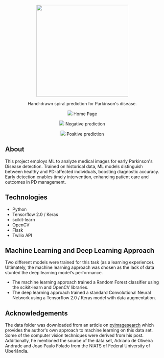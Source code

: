 <p align="center">
  <img src="https://github.com/mmore21/parkinvision/blob/master/static/img/logo.png" width="300" />
</p>

<p align="center">
  Hand-drawn spiral prediction for Parkinson's disease.
</p>

<p align="center">
  <img src="https://d112y698adiu2z.cloudfront.net/photos/production/software_photos/000/929/166/datas/original.png" />
  Home Page
</p>
<p align="center">
  <img src="https://d112y698adiu2z.cloudfront.net/photos/production/software_photos/000/929/170/datas/original.png" />
  Negative prediction
</p>

</p>
<p align="center">
  <img src="https://d112y698adiu2z.cloudfront.net/photos/production/software_photos/000/929/169/datas/original.png" />
  Positive prediction
</p>

## About

This project employs ML to analyze medical images for early Parkinson's Disease detection. Trained on historical data, ML models distinguish between healthy and PD-affected individuals, boosting diagnostic accuracy. Early detection enables timely intervention, enhancing patient care and outcomes in PD management.

## Technologies

* Python
* Tensorflow 2.0 / Keras
* scikit-learn
* OpenCV
* Flask
* Twilio API

## Machine Learning and Deep Learning Approach

Two different models were trained for this task (as a learning experience). Ultimately, the machine learning approach was chosen as the lack of data stunted the deep learning model's performance.

* The machine learning approach trained a Random Forest classifier using the scikit-learn and OpenCV libraries.
* The deep learning approach trained a standard Convolutional Neural Network using a Tensorflow 2.0 / Keras model with data augmentation.

## Acknowledgements

The data folder was downloaded from an article on [pyimagesearch](https://www.pyimagesearch.com/2019/04/29/detecting-parkinsons-disease-with-opencv-computer-vision-and-the-spiral-wave-test/) which provides the author's own approach to machine learning on this data set. Some of the computer vision techniques were derived from his post. Additionally, he mentioned the source of the data set, Adriano de Oliveira Andrade and Joao Paulo Folado from the NIATS of Federal University of Uberlândia. 
